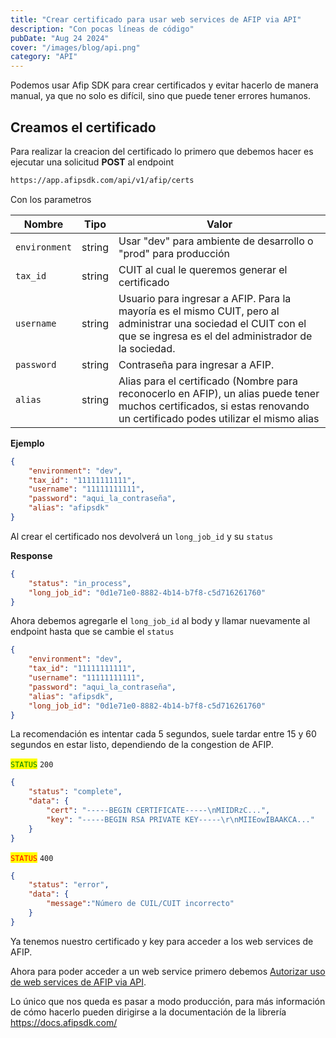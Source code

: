 ```yaml
---
title: "Crear certificado para usar web services de AFIP via API"
description: "Con pocas líneas de código"
pubDate: "Aug 24 2024"
cover: "/images/blog/api.png"
category: "API"
---
```


Podemos usar Afip SDK para crear certificados y evitar hacerlo de manera manual, ya que no solo es difícil, sino que puede tener errores humanos.


## Creamos el certificado

Para realizar la creacion del certificado lo primero que debemos hacer es ejecutar una solicitud **POST** al endpoint

```bash
https://app.afipsdk.com/api/v1/afip/certs
```

Con los parametros

| Nombre        | Tipo   | Valor                                                                                                                                                                  |
| ------------- | ------ | ---------------------------------------------------------------------------------------------------------------------------------------------------------------------- |
| `environment` | string | Usar "dev" para ambiente de desarrollo o "prod" para producción                                                                                                        |
| `tax_id`      | string | CUIT al cual le queremos generar el certificado                                                                                                                        |
| `username`    | string | Usuario para ingresar a AFIP. Para la mayoría es el mismo CUIT, pero al administrar una sociedad el CUIT con el que se ingresa es el del administrador de la sociedad. |
| `password`    | string | Contraseña para ingresar a AFIP.                                                                                                                                       |
| `alias`       | string | Alias para el certificado (Nombre para reconocerlo en AFIP), un alias puede tener muchos certificados, si estas renovando un certificado podes utilizar el mismo alias |


**Ejemplo**

```json
{
    "environment": "dev",
    "tax_id": "11111111111",
    "username": "11111111111",
    "password": "aqui_la_contraseña",
    "alias": "afipsdk"
}
```
Al crear el certificado nos devolverá un `long_job_id` y su `status`

**Response**

```json
{
    "status": "in_process",
    "long_job_id": "0d1e71e0-8882-4b14-b7f8-c5d716261760"
}
```

Ahora debemos agregarle el `long_job_id` al body y llamar nuevamente al endpoint hasta que se cambie el `status`

```json
{
    "environment": "dev",
    "tax_id": "11111111111",
    "username": "11111111111",
    "password": "aqui_la_contraseña",
    "alias": "afipsdk",
    "long_job_id": "0d1e71e0-8882-4b14-b7f8-c5d716261760"
}
```

La recomendación es intentar cada 5 segundos, suele tardar entre 15 y 60 segundos en estar listo, dependiendo de la congestion de AFIP.

<mark style="color:green;">`STATUS`</mark> `200`

```json
{
    "status": "complete",
    "data": {
        "cert": "-----BEGIN CERTIFICATE-----\nMIIDRzC...",
        "key": "-----BEGIN RSA PRIVATE KEY-----\r\nMIIEowIBAAKCA..."
    }
}
```

<mark style="color:red;">`STATUS`</mark> `400`

```json
{
    "status": "error",
    "data": {
        "message":"Número de CUIL/CUIT incorrecto"
    }
}
```

Ya tenemos nuestro certificado y key para acceder a los web services de AFIP. 

Ahora para poder acceder a un web service primero debemos [Autorizar uso de web services de AFIP via API](/blog/autorizar-uso-de-web-services-de-afip-via-api/).

Lo único que nos queda es pasar a modo producción, para más información de cómo hacerlo pueden dirigirse a la documentación de la librería https://docs.afipsdk.com/